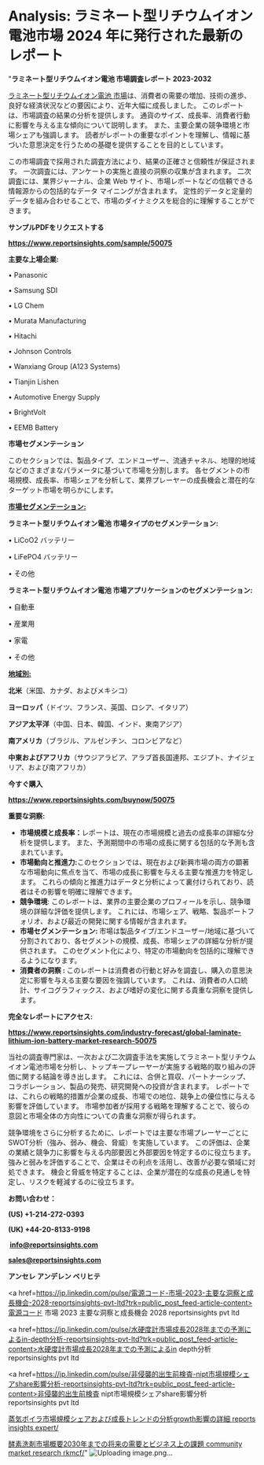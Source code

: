 # Analysis: ラミネート型リチウムイオン電池市場 2024 年に発行された最新のレポート

"<strong>ラミネート型リチウムイオン電池 市場調査レポート 2023-2032</strong>

<a href=https://www.reportsinsights.com/sample/50075>ラミネート型リチウムイオン電池 市場</a>は、消費者の需要の増加、技術の進歩、良好な経済状況などの要因により、近年大幅に成長しました。 このレポートは、市場調査の結果の分析を提供します。 通貨のサイズ、成長率、消費者行動に影響を与える主な傾向について説明します。 また、主要企業の競争環境と市場シェアも強調します。 読者がレポートの重要なポイントを理解し、情報に基づいた意思決定を行うための基礎を提供することを目的としています。

この市場調査で採用された調査方法により、結果の正確さと信頼性が保証されます。 一次調査には、アンケートの実施と直接の洞察の収集が含まれます。 二次調査には、業界ジャーナル、企業 Web サイト、市場レポートなどの信頼できる情報源からの包括的なデータ マイニングが含まれます。 定性的データと定量的データを組み合わせることで、市場のダイナミクスを総合的に理解することができます。

<strong><b>サンプルPDFをリクエストする</b></strong>

<a href=https://www.reportsinsights.com/sample/50075><strong><u>https://www.reportsinsights.com/sample/50075</u></strong></a>

<strong>主要な上場企業:</strong>

• Panasonic

• Samsung SDI

• LG Chem

• Murata Manufacturing

• Hitachi

• Johnson Controls

• Wanxiang Group (A123 Systems)

• Tianjin Lishen

• Automotive Energy Supply

• BrightVolt

• EEMB Battery

<strong>市場セグメンテーション</strong>

このセクションでは、製品タイプ、エンドユーザー、流通チャネル、地理的地域などのさまざまなパラメータに基づいて市場を分割します。 各セグメントの市場規模、成長率、市場シェアを分析して、業界プレーヤーの成長機会と潜在的なターゲット市場を明らかにします。

<strong><u>市場セグメンテーション</u></strong><strong><u>:</u></strong>

<strong>ラミネート型リチウムイオン電池 市場タイプのセグメンテーション:</strong>

• LiCoO2 バッテリー

• LiFePO4 バッテリー

• その他

<strong>ラミネート型リチウムイオン電池 市場アプリケーションのセグメンテーション:</strong>

• 自動車

• 産業用

• 家電

• その他

<strong><u>地域別</u></strong><strong><u>:</u></strong>

<strong>北米</strong>（米国、カナダ、およびメキシコ）

<strong>ヨーロッパ</strong>（ドイツ、フランス、英国、ロシア、イタリア）

<strong>アジア太平洋</strong>（中国、日本、韓国、インド、東南アジア）

<strong>南アメリカ</strong>（ブラジル、アルゼンチン、コロンビアなど）

<strong>中東およびアフリカ</strong>（サウジアラビア、アラブ首長国連邦、エジプト、ナイジェリア、および南アフリカ）

<strong>今すぐ購入</strong>

<a href=https://www.reportsinsights.com/buynow/50075><strong><u>https://www.reportsinsights.com/buynow/50075</u></strong></a>

<strong>重要な洞察:</strong>
<ul>
  <li><strong>市場規模と成長率：</strong>レポートは、現在の市場規模と過去の成長率の詳細な分析を提供します。 また、予測期間中の市場の成長に関する包括的な予測も含まれています。</li>
  <li><strong>市場動向と推進力:</strong>このセクションでは、現在および新興市場の両方の顕著な市場動向に焦点を当て、市場の成長に影響を与える主要な推進力を特定します。 これらの傾向と推進力はデータと分析によって裏付けられており、読者はその影響を明確に理解できます。</li>
  <li><strong>競争環境</strong>: このレポートは、業界の主要企業のプロフィールを示し、競争環境の詳細な評価を提供します。 これには、市場シェア、戦略、製品ポートフォリオ、および最近の開発に関する情報が含まれます。</li>
  <li><strong>市場セグメンテーション: </strong>市場は製品タイプ/エンドユーザー/地域に基づいて分割されており、各セグメントの規模、成長、市場シェアの詳細な分析が提供されます。 このセグメント化により、特定の市場動向を包括的に理解できるようになります。</li>
  <li><strong>消費者の洞察 : </strong>このレポートは消費者の行動と好みを調査し、購入の意思決定に影響を与える主要な要因を強調しています。 これは、消費者の人口統計、サイコグラフィックス、および嗜好の変化に関する貴重な洞察を提供します。</li>
</ul>
<strong>完全なレポートにアクセス:</strong>

<a href=https://www.reportsinsights.com/industry-forecast/global-laminate-lithium-ion-battery-market-research-50075><strong><u><b>https://www.reportsinsights.com/industry-forecast/global-laminate-lithium-ion-battery-market-research-50075</b></u></strong></a>

当社の調査専門家は、一次および二次調査手法を実施してラミネート型リチウムイオン電池市場を分析し、トップキープレーヤーが実施する戦略的取り組みの評価に関する結論を導き出します。 これには、合併と買収、パートナーシップ、コラボレーション、製品の発売、研究開発への投資が含まれます。 レポートでは、これらの戦略的措置が企業の成長、市場での地位、競争上の優位性に与える影響を評価しています。 市場参加者が採用する戦略を理解することで、彼らの意図と市場全体の方向性についての貴重な洞察が得られます。

競争環境をさらに分析するために、レポートでは主要な市場プレーヤーごとにSWOT分析（強み、弱み、機会、脅威）を実施しています。 この評価は、企業の業績と競争力に影響を与える内部要因と外部要因を特定するのに役立ちます。 強みと弱みを評価することで、企業はその利点を活用し、改善が必要な領域に対処できます。 機会と脅威を特定することは、企業が潜在的な成長の見通しを特定し、リスクを軽減するのに役立ちます。

<strong>お問い合わせ：</strong>

<strong>(US) +1-214-272-0393</strong>

<strong>(UK) +44-20-8133-9198</strong>

<strong> </strong><a href=info@reportsinsights.com><strong><u>info@reportsinsights.com</u></strong></a>

<a href=sales@reportsinsights.com><strong><u>sales@reportsinsights.com</u></strong></a>

<strong>アンセレ アンデレン ベリヒテ</strong>

<a href=https://jp.linkedin.com/pulse/電源コード-市場-2023-主要な洞察と成長機会-2028-reportsinsights-pvt-ltd?trk=public_post_feed-article-content>電源コード 市場 2023 主要な洞察と成長機会 2028 reportsinsights pvt ltd</a>

<a href=https://jp.linkedin.com/pulse/水硬度計市場成長2028年までの予測によるin-depth分析-reportsinsights-pvt-ltd?trk=public_post_feed-article-content>水硬度計市場成長2028年までの予測によるin depth分析 reportsinsights pvt ltd</a>

<a href=https://jp.linkedin.com/pulse/非侵襲的出生前検査-nipt市場規模シェアshare影響分析-reportsinsights-pvt-ltd?trk=public_post_feed-article-content>非侵襲的出生前検査 nipt市場規模シェアshare影響分析 reportsinsights pvt ltd</a>

<a href=https://www.linkedin.com/pulse/蒸気ボイラ市場規模シェアおよび成長トレンドの分析growth影響の詳細-reports-insights-expert/>蒸気ボイラ市場規模シェアおよび成長トレンドの分析growth影響の詳細 reports insights expert/</a>

<a href=https://www.linkedin.com/pulse/酵素洗剤市場概要2030年までの将来の需要とビジネス上の課題-community-market-research-rkmcf/>酵素洗剤市場概要2030年までの将来の需要とビジネス上の課題 community market research rkmcf/</a>"
![Uploading image.png…]()
